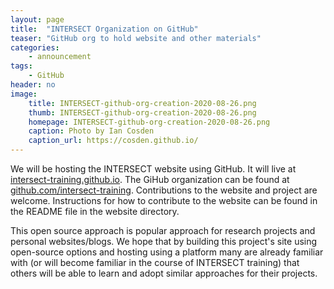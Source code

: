 ```yaml
---
layout: page
title:  "INTERSECT Organization on GitHub"
teaser: "GitHub org to hold website and other materials"
categories:
    - announcement
tags:
    - GitHub
header: no
image:
    title: INTERSECT-github-org-creation-2020-08-26.png
    thumb: INTERSECT-github-org-creation-2020-08-26.png
    homepage: INTERSECT-github-org-creation-2020-08-26.png
    caption: Photo by Ian Cosden
    caption_url: https://cosden.github.io/
---
```

We will be hosting the INTERSECT website using GitHub. It will live at [intersect-training.github.io](https://intersect-training.github.io). The GiHub organization can be found at [github.com/intersect-training](https://github.com/intersect-training).
Contributions to the website and project are welcome. Instructions for how to contribute to the website can be found in the README file in the website directory.

This open source approach is popular approach for research projects and personal websites/blogs.
We hope that by building this project's site using open-source options and hosting using a platform many are already familiar with (or will become familiar in the course of INTERSECT training) that others will be able to learn and adopt similar approaches for their projects.  
<!--more-->
